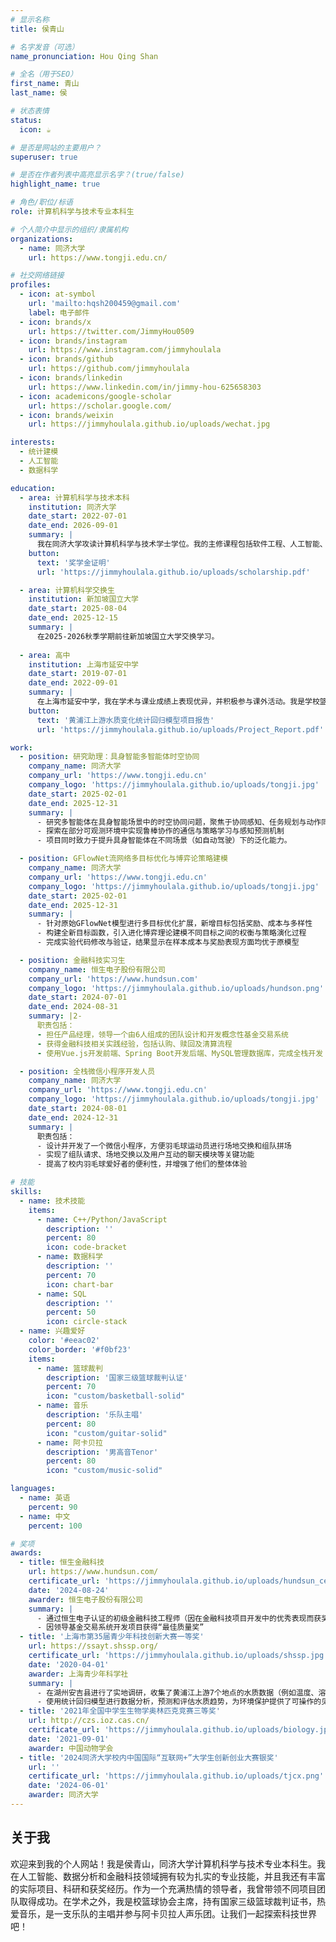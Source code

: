 ```yaml
---
# 显示名称
title: 侯青山

# 名字发音（可选）
name_pronunciation: Hou Qing Shan

# 全名（用于SEO）
first_name: 青山
last_name: 侯

# 状态表情
status:
  icon: ☕️

# 是否是网站的主要用户？
superuser: true

# 是否在作者列表中高亮显示名字？(true/false)
highlight_name: true

# 角色/职位/标语
role: 计算机科学与技术专业本科生

# 个人简介中显示的组织/隶属机构
organizations:
  - name: 同济大学
    url: https://www.tongji.edu.cn/

# 社交网络链接
profiles:
  - icon: at-symbol
    url: 'mailto:hqsh200459@gmail.com'
    label: 电子邮件
  - icon: brands/x
    url: https://twitter.com/JimmyHou0509
  - icon: brands/instagram
    url: https://www.instagram.com/jimmyhoulala
  - icon: brands/github
    url: https://github.com/jimmyhoulala
  - icon: brands/linkedin
    url: https://www.linkedin.com/in/jimmy-hou-625658303
  - icon: academicons/google-scholar
    url: https://scholar.google.com/
  - icon: brands/weixin
    url: https://jimmyhoulala.github.io/uploads/wechat.jpg

interests:
  - 统计建模
  - 人工智能
  - 数据科学

education:
  - area: 计算机科学与技术本科
    institution: 同济大学
    date_start: 2022-07-01
    date_end: 2026-09-01
    summary: |
      我在同济大学攻读计算机科学与技术学士学位。我的主修课程包括软件工程、人工智能、数据结构、算法、面向对象编程、操作系统等。我不仅学术和技术能力上表现优异，而且在担任2022级计算机科学与技术二班班长的过程中，也锻炼和提升了我的领导能力。
    button:
      text: '奖学金证明'
      url: 'https://jimmyhoulala.github.io/uploads/scholarship.pdf'

  - area: 计算机科学交换生
    institution: 新加坡国立大学
    date_start: 2025-08-04
    date_end: 2025-12-15
    summary: |
      在2025-2026秋季学期前往新加坡国立大学交换学习。
  
  - area: 高中
    institution: 上海市延安中学
    date_start: 2019-07-01
    date_end: 2022-09-01
    summary: |
      在上海市延安中学，我在学术与课业成绩上表现优异，并积极参与课外活动。我是学校篮球队的一员，同时担任环保社团的主席，领导了一项水质考察项目，获得了上海青少年科技创新大赛一等奖。此外，我高中三年担任班长，组织了各种丰富多彩的班级活动，得到了老师和同学们的一致认可。这些经历让我在学术、体育和社区参与方面实现了全面发展，为未来的努力奠定了坚实的基础。
    button:
      text: '黄浦江上游水质变化统计回归模型项目报告'
      url: 'https://jimmyhoulala.github.io/uploads/Project_Report.pdf'

work:
  - position: 研究助理：具身智能多智能体时空协同
    company_name: 同济大学
    company_url: 'https://www.tongji.edu.cn'
    company_logo: 'https://jimmyhoulala.github.io/uploads/tongji.jpg'
    date_start: 2025-02-01
    date_end: 2025-12-31
    summary: |
      - 研究多智能体在具身智能场景中的时空协同问题，聚焦于协同感知、任务规划与动作同步
      - 探索在部分可观测环境中实现鲁棒协作的通信与策略学习与感知预测机制
      - 项目同时致力于提升具身智能体在不同场景（如自动驾驶）下的泛化能力。

  - position: GFlowNet流网络多目标优化与博弈论策略建模
    company_name: 同济大学
    company_url: 'https://www.tongji.edu.cn'
    company_logo: 'https://jimmyhoulala.github.io/uploads/tongji.jpg'
    date_start: 2025-02-01
    date_end: 2025-12-31
    summary: |
      - 针对原始GFlowNet模型进行多目标优化扩展，新增目标包括奖励、成本与多样性
      - 构建全新目标函数，引入进化博弈理论建模不同目标之间的权衡与策略演化过程
      - 完成实验代码修改与验证，结果显示在样本成本与奖励表现方面均优于原模型

  - position: 金融科技实习生
    company_name: 恒生电子股份有限公司
    company_url: 'https://www.hundsun.com'
    company_logo: 'https://jimmyhoulala.github.io/uploads/hundson.png'
    date_start: 2024-07-01
    date_end: 2024-08-31
    summary: |2-
      职责包括：
      - 担任产品经理，领导一个由6人组成的团队设计和开发概念性基金交易系统
      - 获得金融科技相关实践经验，包括认购、赎回及清算流程
      - 使用Vue.js开发前端、Spring Boot开发后端、MySQL管理数据库，完成全栈开发

  - position: 全栈微信小程序开发人员
    company_name: 同济大学
    company_url: 'https://www.tongji.edu.cn'
    company_logo: 'https://jimmyhoulala.github.io/uploads/tongji.jpg'
    date_start: 2024-08-01
    date_end: 2024-12-31
    summary: |
      职责包括：
      - 设计并开发了一个微信小程序，方便羽毛球运动员进行场地交换和组队拼场
      - 实现了组队请求、场地交换以及用户互动的聊天模块等关键功能
      - 提高了校内羽毛球爱好者的便利性，并增强了他们的整体体验

# 技能
skills:
  - name: 技术技能
    items:
      - name: C++/Python/JavaScript
        description: ''
        percent: 80
        icon: code-bracket
      - name: 数据科学
        description: ''
        percent: 70
        icon: chart-bar
      - name: SQL
        description: ''
        percent: 50
        icon: circle-stack
  - name: 兴趣爱好
    color: '#eeac02'
    color_border: '#f0bf23'
    items:
      - name: 篮球裁判
        description: '国家三级篮球裁判认证'
        percent: 70
        icon: "custom/basketball-solid"
      - name: 音乐
        description: '乐队主唱'
        percent: 80
        icon: "custom/guitar-solid"
      - name: 阿卡贝拉
        description: '男高音Tenor'
        percent: 80
        icon: "custom/music-solid"

languages:
  - name: 英语
    percent: 90
  - name: 中文
    percent: 100

# 奖项
awards:
  - title: 恒生金融科技
    url: https://www.hundsun.com/
    certificate_url: 'https://jimmyhoulala.github.io/uploads/hundsun_certificate.pdf'
    date: '2024-08-24'
    awarder: 恒生电子股份有限公司
    summary: |
      - 通过恒生电子认证的初级金融科技工程师（因在金融科技项目开发中的优秀表现而获奖）
      - 因领导基金交易系统开发项目获得“最佳质量奖”
  - title: '上海市第35届青少年科技创新大赛一等奖'
    url: https://ssayt.shssp.org/
    certificate_url: 'https://jimmyhoulala.github.io/uploads/shssp.jpg'
    date: '2020-04-01'
    awarder: 上海青少年科学社
    summary: |
      - 在湖州安吉县进行了实地调研，收集了黄浦江上游7个地点的水质数据（例如温度、溶解氧、pH值）
      - 使用统计回归模型进行数据分析，预测和评估水质趋势，为环境保护提供了可操作的见解
  - title: '2021年全国中学生生物学奥林匹克竞赛三等奖'
    url: http://czs.ioz.cas.cn/
    certificate_url: 'https://jimmyhoulala.github.io/uploads/biology.jpg'
    date: '2021-09-01'
    awarder: 中国动物学会
  - title: '2024同济大学校内中国国际“互联网+”大学生创新创业大赛银奖'
    url: ''
    certificate_url: 'https://jimmyhoulala.github.io/uploads/tjcx.png'
    date: '2024-06-01'
    awarder: 同济大学
---
```

## 关于我

欢迎来到我的个人网站！我是侯青山，同济大学计算机科学与技术专业本科生。我在人工智能、数据分析和金融科技领域拥有较为扎实的专业技能，并且我还有丰富的实际项目、科研和获奖经历。作为一个充满热情的领导者，我曾带领不同项目团队取得成功。在学术之外，我是校篮球协会主席，持有国家三级篮球裁判证书，热爱音乐，是一支乐队的主唱并参与阿卡贝拉人声乐团。让我们一起探索科技世界吧！
